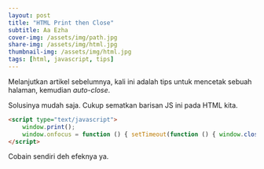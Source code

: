 ```yaml
---
layout: post
title: "HTML Print then Close"
subtitle: Aa Ezha
cover-img: /assets/img/path.jpg
share-img: /assets/img/html.jpg
thumbnail-img: /assets/img/html.jpg
tags: [html, javascript, tips]
---
```


Melanjutkan artikel sebelumnya, kali ini adalah tips untuk mencetak sebuah halaman, kemudian *auto-close*.

Solusinya mudah saja. Cukup sematkan barisan JS ini pada HTML kita.

```html
<script type="text/javascript">
    window.print();
    window.onfocus = function () { setTimeout(function () { window.close(); }, 500); }
</script>
```

Cobain sendiri deh efeknya ya.